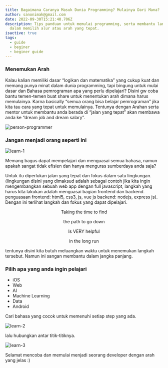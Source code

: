 ```yaml
---
title: Bagaimana Caranya Masuk Dunia Programming? Mulainya Dari Mana?
author: sanonimak@gmail.com
date: 2022-09-30T15:21:40.706Z
description: Tips panduan untuk memulai programming, serta membantu langkah awal
  dalam memilih alur atau arah yang tepat.
isactive: true
tags:
  - guide
  - beginer
  - beginer guide
---
```

### Menemukan Arah

Kalau kalian memiliki dasar “logikan dan matematika” yang cukup kuat dan memang punya minat dalam dunia programming, 
tapi bingung untuk mulai dasar dan Bahasa pemrograman apa yang perlu dipelajari?
Disini gw coba bantu temen-temen buat share untuk menentukan arah dimana harus memulainya.
Karna basically “semua orang bisa belajar pemrograman” jika kita tau cara yang tepat untuk memulainya. 
Tentunya dengan Arahan serta mentor untuk membantu anda berada di “jalan yang tepat” akan membawa anda ke “dream job and dream salary”.

![person-programmer](/blog/img/luca-bravo-xjxwbfso2f0-unsplash.jpg)

### Jangan menjadi orang seperti ini

![learn-1](/blog/img/learn-1-.png)

Memang bagus dapat mempelajari dan menguasai semua bahasa, namun apakah sangat tidak efisien dan hanya menguras sumberdaya anda saja?

Untuk itu diperlukan jalan yang tepat dan fokus dalam satu lingkungan. (lingkungan disini yang dimaksud adalah sebagai contoh jika kita ingin mengembangkan sebuah web app dengan full javascript, langkah yang harus kita lakukan adalah menguasai bagian frontend dan backend. penguasaan frontend: html5, css3, js, vue js backend: nodejs, express js). Dengan ini terlihat langkah dan fokus yang dapat dipelajari.

<p style="text-align: center;">
Taking the time to find
</P>
<p style="text-align: center;">
the path to go down
</p>
<p style="text-align: center;">
Is VERY helpful
</p>
<p style="text-align: center;">
in the long run
</p>

tentunya disini kita butuh meluangkan waktu untuk menemukan langkah tersebut. Namun ini sangan membantu dalam jangka panjang.

### Pilih apa yang anda ingin pelajari

* iOS
* Web
* AI
* Machine Learning
* Data
* Android

Cari bahasa yang cocok untuk memenuhi setiap step yang ada.

![learn-2](/blog/img/learn-2-.png)

lalu hubungkan antar titik-titiknya.

![learn-3](/blog/img/learn-3-.png)

Selamat mencoba dan memulai menjadi seorang developer dengan arah yang jelas :)